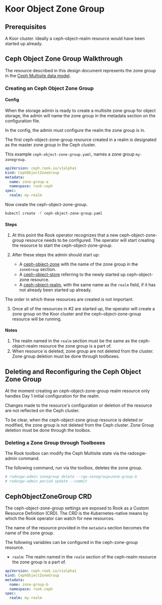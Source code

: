 # Koor Object Zone Group

## Prerequisites

A Koor cluster. Ideally a ceph-object-realm resource would have been started up already.

## Ceph Object Zone Group Walkthrough

The resource described in this design document represents the zone group in the [Ceph Multisite data model](/design/ceph/object/ceph-multisite-overview.md).


### Creating an Ceph Object Zone Group

#### Config

When the storage admin is ready to create a multisite zone group for object storage, the admin will name the zone group in the metadata section on the configuration file.

In the config, the admin must configure the realm the zone group is in.

The first ceph-object-zone-group resource created in a realm is designated as the master zone group in the Ceph cluster.

This example `ceph-object-zone-group.yaml`, names a zone group `my-zonegroup`.
```yaml
apiVersion: ceph.rook.io/v1alpha1
kind: CephObjectZoneGroup
metadata:
  name: zone-group-a
  namespace: rook-ceph
spec:
  realm: my-realm
```

Now create the ceph-object-zone-group.
```bash
kubectl create -f ceph-object-zone-group.yaml
```

#### Steps

1. At this point the Rook operator recognizes that a new ceph-object-zone-group resource needs to be configured. The operator will start creating the resource to start the ceph-object-zone-group.

2. After these steps the admin should start up:
    - A [ceph-object-zone](/design/ceph/object/ceph-object-zone.md) with the name of the zone group in the `zoneGroup` section.
    - A [ceph-object-store](/design/ceph/object/ceph-object-store.md) referring to the newly started up ceph-object-zone resource.
    - A [ceph-object-realm](/design/ceph/object/ceph-object-realm.md), with the same name as the `realm` field, if it has not already been started up already.

The order in which these resources are created is not important.

3. Once all of the resources in #2 are started up, the operator will create a zone group on the Koor cluster and the ceph-object-zone-group resource will be running.

#### Notes

1. The realm named in the `realm` section must be the same as the ceph-object-realm resource the zone group is a part of.
3. When resource is deleted, zone group are not deleted from the cluster. Zone group deletion must be done through toolboxes.

## Deleting and Reconfiguring the Ceph Object Zone Group

At the moment creating an ceph-object-zone-group realm resource only handles Day 1 initial configuration for the realm.

Changes made to the resource's configuration or deletion of the resource are not reflected on the Ceph cluster.

To be clear, when the ceph-object-zone group resource is deleted or modified, the zone group is not deleted from the Ceph cluster. Zone Group deletion must be done through the toolbox.

### Deleting a Zone Group through Toolboxes

The Rook toolbox can modify the Ceph Multisite state via the radosgw-admin command.

The following command, run via the toolbox, deletes the zone group.

```bash
# radosgw-admin zonegroup delete --rgw-zonegroup=zone-group-b
# radosgw-admin period update --commit
```

## CephObjectZoneGroup CRD

The ceph-object-zone-group settings are exposed to Rook as a Custom Resource Definition (CRD). The CRD is the Kubernetes-native means by which the Rook operator can watch for new resources.

The name of the resource provided in the `metadata` section becomes the name of the zone group.

The following variables can be configured in the ceph-zone-group resource.

- `realm`: The realm named in the `realm` section of the ceph-realm resource the zone group is a part of.

```yaml
apiVersion: ceph.rook.io/v1alpha1
kind: CephObjectZoneGroup
metadata:
  name: zone-group-b
  namespace: rook-ceph
spec:
  realm: my-realm
```
